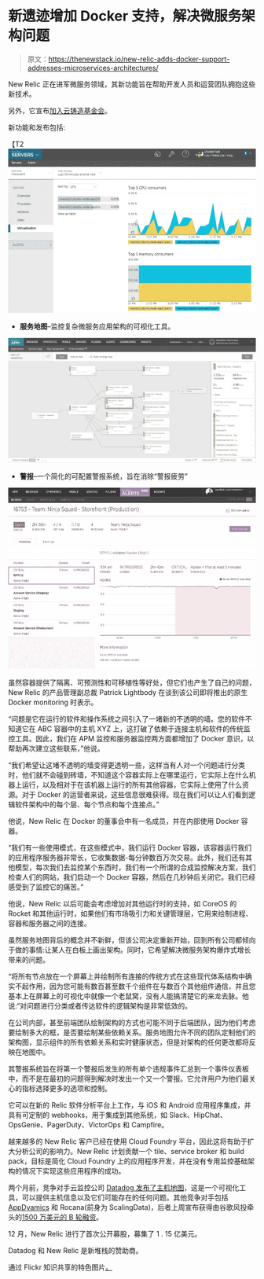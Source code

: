 # 新遗迹增加 Docker 支持，解决微服务架构问题

> 原文：<https://thenewstack.io/new-relic-adds-docker-support-addresses-microservices-architectures/>

New Relic 正在进军微服务领域，其新功能旨在帮助开发人员和运营团队拥抱这些新技术。

另外，它宣布[加入云铸造基金会](http://newrelic.com/press-release/20150506-1)。

新功能和发布包括:

【T2![New Relic Docker Monitoring](img/60f4dd395405668eb70abcce961254ba.png)

*   **服务地图**–监控复杂微服务应用架构的可视化工具。

[![New Relic Service Map 1](img/c6655b506d5dc2b00891df8ed8c2de87.png)](https://thenewstack.io/wp-content/uploads/2015/05/New-Relic-Service-Map-1.png)

*   **警报**–一个简化的可配置警报系统，旨在消除“警报疲劳”

[![New Relic Alerts 1](img/68545c50758624a3442690ef26c33fdb.png)](https://thenewstack.io/wp-content/uploads/2015/05/New-Relic-Alerts-1.png)

虽然容器提供了隔离、可预测性和可移植性等好处，但它们也产生了自己的问题，New Relic 的产品管理副总裁 Patrick Lightbody 在谈到该公司即将推出的原生 Docker monitoring 时表示。

“问题是它在运行的软件和操作系统之间引入了一堵新的不透明的墙。您的软件不知道它在 ABC 容器中的主机 XYZ 上，这打破了依赖于连接主机和软件的传统监控工具。因此，我们在 APM 监控和服务器监控两方面都增加了 Docker 意识，以帮助再次建立这些联系，”他说。

“我们希望让这堵不透明的墙变得更透明一些，这样当有人对一个问题进行分类时，他们就不会碰到砖墙，不知道这个容器实际上在哪里运行，它实际上在什么机器上运行，以及相对于在该机器上运行的所有其他容器，它实际上使用了什么资源。对于 Docker 的运营者来说，这些信息很难获得。现在我们可以让人们看到逻辑软件架构中的每个层、每个节点和每个连接点。”

他说，New Relic 在 Docker 的董事会中有一名成员，并在内部使用 Docker 容器。

“我们有一些使用模式，在这些模式中，我们运行 Docker 容器，该容器运行我们的应用程序服务器非常长，它收集数据-每分钟数百万次交易。此外，我们还有其他模型，每次我们去监控某个东西时，我们有一个所谓的合成监控解决方案，我们检查人们的网站，我们启动一个 Docker 容器，然后在几秒钟后关闭它。我们已经感受到了监控它的痛苦。”

他说，New Relic 以后可能会考虑增加对其他运行时的支持，如 CoreOS 的 Rocket 和其他运行时，如果他们有市场吸引力和关键管理层，它用来绘制进程、容器和服务器之间的连接。

虽然服务地图背后的概念并不新鲜，但该公司决定重新开始，回到所有公司都倾向于做的事情:让某人在白板上画出架构。同时，它希望解决微服务架构爆炸式增长带来的问题。

“将所有节点放在一个屏幕上并绘制所有连接的传统方式在这些现代体系结构中确实不起作用，因为您可能有数百甚至数千个组件在与数百个其他组件通信，并且您基本上在屏幕上的可视化中就像一个老鼠窝，没有人能搞清楚它的来龙去脉。他说:“对问题进行分类或者传达软件的逻辑架构是非常低效的。

在公司内部，甚至前端团队绘制架构的方式也可能不同于后端团队，因为他们考虑要绘制多大的框，是否要绘制某些依赖关系。服务地图允许不同的团队定制他们的架构图，显示组件的所有依赖关系和实时健康状态，但是对架构的任何更改都将反映在地图中。

其警报系统旨在将第一个警报后发生的所有单个违规事件汇总到一个事件仪表板中，而不是在最初的问题得到解决时发出一个又一个警报。它允许用户为他们最关心的指标选择更多的选项和控制。

它可以在新的 Relic 软件分析平台上工作，与 iOS 和 Android 应用程序集成，并具有可定制的 webhooks，用于集成到其他系统，如 Slack、HipChat、OpsGenie、PagerDuty、VictorOps 和 Campfire。

越来越多的 New Relic 客户已经在使用 Cloud Foundry 平台，因此这将有助于扩大分析公司的影响力。New Relic 计划贡献一个 tile、service broker 和 build pack，目标是简化 Cloud Foundry 上的应用程序开发，并在没有专用监控基础架构的情况下实现这些应用程序的成功。

两个月前，竞争对手云监控公司 [Datadog 发布了主机地图](https://thenewstack.io/with-host-maps-datadog-offers-a-view-of-scaled-out-architectures/)，这是一个可视化工具，可以提供主机信息以及它们可能存在的任何问题。其他竞争对手包括 [AppDyamics](https://www.appdynamics.com/) 和 Rocana(前身为 ScalingData)，后者上周宣布获得由谷歌风投牵头的[1500 万美元的 B 轮融资](http://techcrunch.com/2015/05/01/rocana-lands-15m-to-bring-big-data-analysis-to-it-ops/)。

12 月，New Relic 进行了首次公开募股，募集了 1 . 15 亿美元。

Datadog 和 New Relic 是新堆栈的赞助商。

通过 Flickr 知识共享的特色图片[。](https://www.flickr.com/photos/jplauriente/15444315015/in/photolist-pwL9Mn-appgrr-j3KCqr-aQhrW6-aVh5bz-7VXBS6-e7NzCh-rAjzpp-qsAaeg-7W1Srs-d57N9-kgmiti-xzMLM-8Huor-foXNBL-6o9qRo-nbjLZT-oqxetu-ehGxS4-7jeHKU-r9simZ-8WrdH6-j2RiSk-bqUR68-ku7nVr-bh6hDF-fhTf4d-3eQok4-bPH592-ro6a91-dVpb7r-qd3QGs-qqD3c6-2WjQNY-7AuuJU-ji56hf-oDuxYt-gRdHM2-55DijE-baXh4g-bs171k-xVtqH-i3NEsY-s9GEtj-jjAGGB-amAfDC-5Jva9M-9tucpM-4nFPXf-5FJ7wE)

<svg xmlns:xlink="http://www.w3.org/1999/xlink" viewBox="0 0 68 31" version="1.1"><title>Group</title> <desc>Created with Sketch.</desc></svg>
